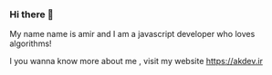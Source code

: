 ### Hi there 👋
My name name is amir and I am a javascript developer who loves algorithms!

I you wanna know more about me , visit my website https://akdev.ir
